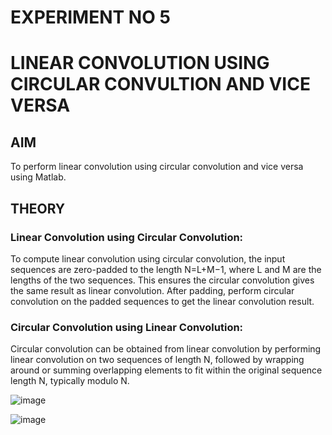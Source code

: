 # EXPERIMENT NO 5
# LINEAR CONVOLUTION USING CIRCULAR CONVULTION AND VICE VERSA

## AIM
To perform linear convolution using circular convolution and vice versa using Matlab.

## THEORY
### Linear Convolution using Circular Convolution:
To compute linear convolution using circular convolution, the input sequences are zero-padded to the length N=L+M−1,
where L and M are the lengths of the two sequences. This ensures the circular convolution gives the same result as linear convolution. 
After padding, perform circular convolution on the padded sequences to get the linear convolution result.
### Circular Convolution using Linear Convolution:
Circular convolution can be obtained from linear convolution by performing linear convolution on two sequences of 
length N, followed by wrapping around or summing overlapping elements to fit within the original sequence length N,
typically modulo N.


![image](https://github.com/user-attachments/assets/b3571237-f54b-40fe-a702-2b82b80c2ece)

![image](https://github.com/user-attachments/assets/cfcb012a-2d4f-4dd7-9f83-6628a8570dba)





